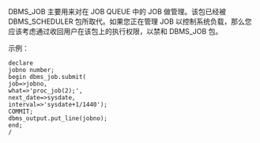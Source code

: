 
DBMS_JOB 主要用来对在 JOB QUEUE 中的 JOB 做管理。该包已经被 DBMS_SCHEDULER 包所取代。如果您正在管理 JOB 以控制系统负载，那么您应该考虑通过收回用户在该包上的执行权限，以禁和 DBMS_JOB 包。

示例：
```
declare
jobno number;
begin dbms_job.submit(
job=>jobno, 
what=>'proc_job(2);',
next_date=>sysdate,
interval=>'sysdate+1/1440'); 
COMMIT;
dbms_output.put_line(jobno);
end;
/
```
